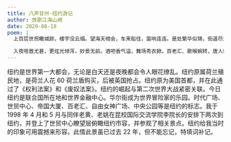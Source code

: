 ```yaml
---
title: 八声甘州·纽约游记
author: 放歌江海山阙
date: 2020-08-18
poem: |
  上百层世贸瞰城颜，楼宇没云烟。望海天相会，车来船往，笛响连连。是处繁华似锦，街道尽光鲜。目远女神处，游客摩肩。

  入夜喧嚣尤甚，更炫光倾泻，妙景无前。酒吧香气溢，舞场秀衣掀。百老汇、歌喉婉转，唐人街，灯火映红天。无眠夜，摩都璀璨，思绪绵绵。
---
```


纽约是世界第一大都会，无论是白天还是夜晚都会令人眼花缭乱。纽约原属荷兰殖民地，是荷兰人花 60 荷兰盾购买，后被英国抢占。纽约原为美国首都，并在此通过了《权利法案》和《废奴法案》。纽约的崛起与第二次世界大战紧密关联。今日纽约是联合国所在地和世界金融中心。华尔街成为世界冒险家的乐园。时代广场、世贸中心、帝国大厦、百老汇、自由女神广场、中央公园等是纽约的标志。我于 1998 年 4 月和 5 月与同伴老黄、老姚在昆校国际交流学院李院长的安排下两次到纽约，并登上了世贸中心瞭望层俯瞰纽约市容，并参观了相关景点。纽约给我当时的印象可用震撼来形容。此情此景虽已过去 22 年，但不能忘记，特填词补记。
